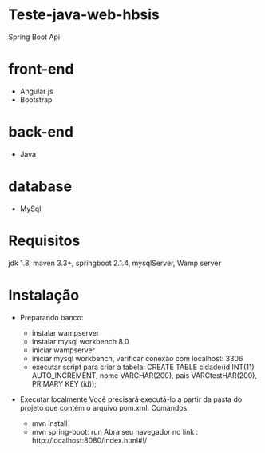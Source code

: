 # Teste-java-web-hbsis
Spring Boot Api

# front-end
- Angular js
- Bootstrap

# back-end
- Java

# database
- MySql 

# Requisitos
jdk 1.8, maven 3.3+, springboot 2.1.4, mysqlServer, Wamp server 

# Instalação
* Preparando banco:
  - instalar wampserver
  - instalar mysql workbench 8.0
  - iniciar wampserver
  - iniciar mysql workbench, verificar conexão com localhost: 3306
  - executar script para criar a tabela:
      CREATE TABLE cidade(id INT(11) AUTO_INCREMENT, nome VARCHAR(200), pais VARCtestHAR(200), PRIMARY KEY (id));
      
* Executar localmente
  Você precisará executá-lo a partir da pasta do projeto que contém o arquivo pom.xml.
  Comandos:
   - mvn install
   - mvn spring-boot: run
  Abra seu navegador no link : http://localhost:8080/index.html#!/








